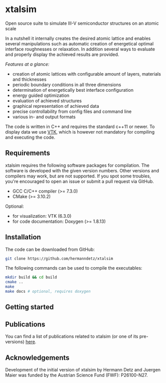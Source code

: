 # xtalsim

Open source suite to simulate III-V semiconductor structures on an atomic scale

In a nutshell it internally creates the desired atomic lattice and enables several manipulations such as automatic creation of energetical optimal interface roughnesses or relaxation. In addition several ways to evaluate and properly display the achieved results are provided.

_Features at a glance:_

* creation of atomic lattices with configurable amount of layers, materials
and thicknesses
* periodic boundary conditions in all three dimensions
* determination of energetically best interface configuration
* energy guided optimization
* evaluation of achieved structures
* graphical representation of achieved data
* precise controllability from config files and command line
* various in- and output formats

The code is written in C++ and requires the standard c++11 or newer. To display
data we use [VTK](http://www.vtk.org), which is however not mandatory
for compiling and executing the code.

## Requirements

xtalsim requires the following software packages for compilation. The software is developed with the given version numbers. Other versions and compilers may work, but are not supported. If you spot some troubles, you're encouraged to open an issue or submit a pull request via GitHub.

* GCC C/C++ compiler (>= 7.3.0)
* CMake (>= 3.10.2)

Optional:
* for visualization: VTK (6.3.0)
* for code documentation: Doxygen (>= 1.8.13)

## Installation

The code can be downloaded from GitHub:

```sh
git clone https://github.com/hermanndetz/xtalsim
```

The following commands can be used to compile the executables:

```sh
mkdir build && cd build
cmake ..
make
make docs # optional, requires doxygen
```

## Getting started

## Publications

You can find a list of publications related to xtalsim (or one of its pre-versions) [here](https://github.com/hermanndetz/xtalsim/wiki/publications).

## Acknowledgements


Development of the initial version of xtalsim by Hermann Detz and Juergen Maier was funded by the Austrian Science Fund (FWF): P26100-N27.
